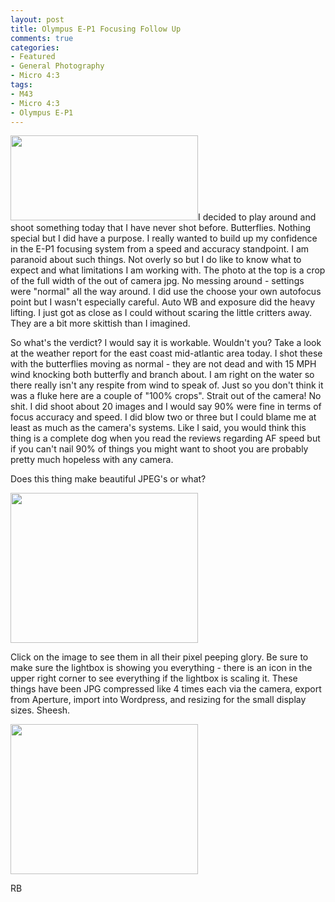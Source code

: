 ```yaml
---
layout: post
title: Olympus E-P1 Focusing Follow Up
comments: true
categories:
- Featured
- General Photography
- Micro 4:3
tags:
- M43
- Micro 4:3
- Olympus E-P1
---
```

<a rel="prettyPhoto" href="http://photo.rwboyer.com/wp-content/uploads/2010/09/P9040276-Version-2.jpg"><img class="alignleft size-medium wp-image-2316" title="OLYMPUS DIGITAL CAMERA" src="http://photo.rwboyer.com/wp-content/uploads/2010/09/P9040276-Version-2-300x136.jpg" alt="" width="300" height="136" /></a>I decided to play around and shoot something today that I have never shot before. Butterflies. Nothing special but I did have a purpose. I really wanted to build up my confidence in the E-P1 focusing system from a speed and accuracy standpoint. I am paranoid about such things. Not overly so but I do like to know what to expect and what limitations I am working with. The photo at the top is a crop of the full width of the out of camera jpg. No messing around - settings were "normal" all the way around. I did use the choose your own autofocus point but I wasn't especially careful. Auto WB and exposure did the heavy lifting. I just got as close as I could without scaring the little critters away. They are a bit more skittish than I imagined.

So what's the verdict? I would say it is workable. Wouldn't you? Take a look at the weather report for the east coast mid-atlantic area today. I shot these with the butterflies moving as normal - they are not dead and with 15 MPH wind knocking both butterfly and branch about. I am right on the water so there really isn't any respite from wind to speak of. Just so you don't think it was a fluke here are a couple of "100% crops". Strait out of the camera! No shit. I did shoot about 20 images and I would say 90% were fine in terms of focus accuracy and speed. I did blow two or three but I could blame me at least as much as the camera's systems. Like I said, you would think this thing is a complete dog when you read the reviews regarding AF speed but if you can't nail 90% of things you might want to shoot you are probably pretty much hopeless with any camera.

Does this thing make beautiful JPEG's or what?

<a rel="prettyPhoto" href="http://photo.rwboyer.com/wp-content/uploads/2010/09/P9040276-Version-3.jpg"><img class="alignnone size-medium wp-image-2317" title="OLYMPUS DIGITAL CAMERA" src="http://photo.rwboyer.com/wp-content/uploads/2010/09/P9040276-Version-3-300x240.jpg" alt="" width="300" height="240" /></a>

Click on the image to see them in all their pixel peeping glory. Be sure to make sure the lightbox is showing you everything - there is an icon in the upper right corner to see everything if the lightbox is scaling it. These things have been JPG compressed like 4 times each via the camera, export from Aperture, import into Wordpress, and resizing for the small display sizes. Sheesh.

<a rel="prettyPhoto" href="http://photo.rwboyer.com/wp-content/uploads/2010/09/P9040322.jpg"><img class="alignnone size-medium wp-image-2318" title="OLYMPUS DIGITAL CAMERA" src="http://photo.rwboyer.com/wp-content/uploads/2010/09/P9040322-300x240.jpg" alt="" width="300" height="240" /></a>

RB